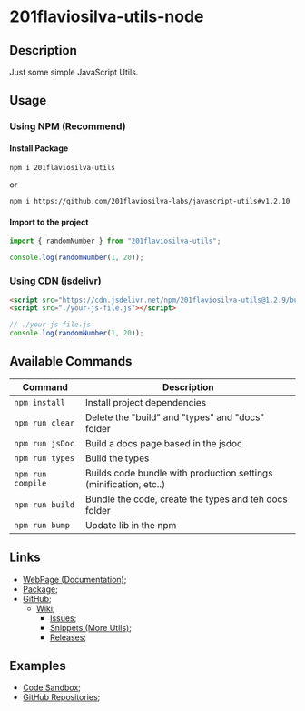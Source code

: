 # 201flaviosilva-utils-node

## Description
Just some simple JavaScript Utils.

## Usage

### Using NPM (Recommend)
#### Install Package
```sh
npm i 201flaviosilva-utils
```

or
```sh
npm i https://github.com/201flaviosilva-labs/javascript-utils#v1.2.10
```

#### Import to the project
```js
import { randomNumber } from "201flaviosilva-utils";

console.log(randomNumber(1, 20));
```

### Using CDN (jsdelivr)
```html
<script src="https://cdn.jsdelivr.net/npm/201flaviosilva-utils@1.2.9/build/utils.min.js"></script>
<script src="./your-js-file.js"></script>
```

```js
// ./your-js-file.js
console.log(randomNumber(1, 20));
```

## Available Commands

| Command           | Description                                                       |
| ----------------- | ----------------------------------------------------------------- |
| `npm install`     | Install project dependencies                                      |
| `npm run clear`   | Delete the "build" and "types" and "docs" folder                  |
| `npm run jsDoc`   | Build a docs page based in the jsdoc                              |
| `npm run types`   | Build the types                                                   |
| `npm run compile` | Builds code bundle with production settings (minification, etc..) |
| `npm run build`   | Bundle the code, create the types and teh docs folder             |
| `npm run bump`    | Update lib in the npm                                             |

## Links
- [WebPage (Documentation)](https://201flaviosilva-labs.github.io/javascript-utils/);
- [Package](https://www.npmjs.com/package/201flaviosilva-utils);
- [GitHub](https://github.com/201flaviosilva-labs/javascript-utils);
  - [Wiki](https://github.com/201flaviosilva-labs/javascript-utils/wiki);
	- [Issues](https://github.com/201flaviosilva-labs/javascript-utils/issues);
	- [Snippets (More Utils)](https://github.com/201flaviosilva-labs/javascript-utils/tree/main/snippets);
	- [Releases](https://github.com/201flaviosilva-labs/javascript-utils/releases);

## Examples
- [Code Sandbox](https://codesandbox.io/examples/package/201flaviosilva-utils);
- [GitHub Repositories](https://github.com/201flaviosilva-labs/javascript-utils/network/dependents);
